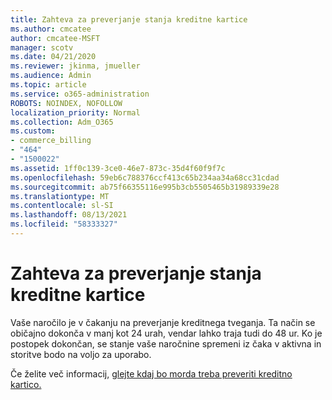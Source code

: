 ```yaml
---
title: Zahteva za preverjanje stanja kreditne kartice
ms.author: cmcatee
author: cmcatee-MSFT
manager: scotv
ms.date: 04/21/2020
ms.reviewer: jkinma, jmueller
ms.audience: Admin
ms.topic: article
ms.service: o365-administration
ROBOTS: NOINDEX, NOFOLLOW
localization_priority: Normal
ms.collection: Adm_O365
ms.custom:
- commerce_billing
- "464"
- "1500022"
ms.assetid: 1ff0c139-3ce0-46e7-873c-35d4f60f9f7c
ms.openlocfilehash: 59eb6c788376ccf413c65b234aa34a68cc31cdad
ms.sourcegitcommit: ab75f66355116e995b3cb5505465b31989339e28
ms.translationtype: MT
ms.contentlocale: sl-SI
ms.lasthandoff: 08/13/2021
ms.locfileid: "58333327"
---
```

# <a name="credit-check-status-request"></a>Zahteva za preverjanje stanja kreditne kartice

Vaše naročilo je v čakanju na preverjanje kreditnega tveganja. Ta način se običajno dokonča v manj kot 24 urah, vendar lahko traja tudi do 48 ur. Ko je postopek dokončan, se stanje vaše naročnine spremeni iz čaka v aktivna in storitve bodo na voljo za uporabo.

Če želite več informacij, [glejte kdaj bo morda treba preveriti kreditno kartico.](https://docs.microsoft.com/microsoft-365/commerce/billing-and-payments/pay-for-your-subscription#pay-by-invoice-check-or-eft)
